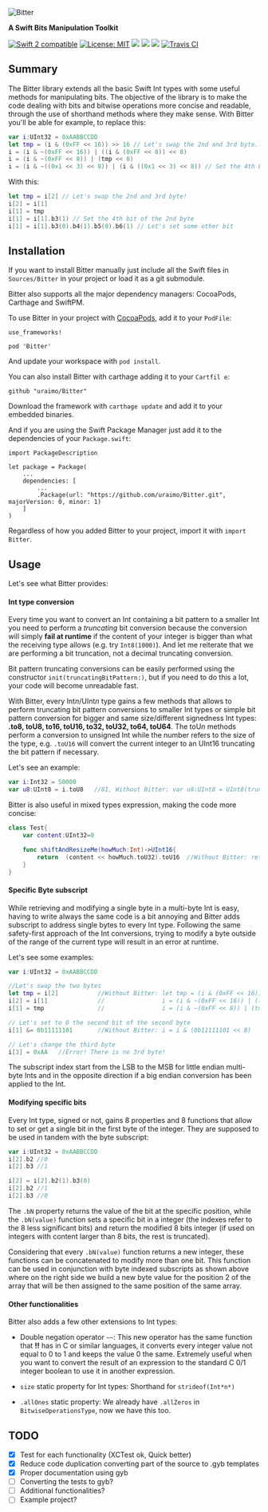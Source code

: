 ![Bitter](https://github.com/uraimo/Bitter/raw/master/logo.png)

**A Swift Bits Manipulation Toolkit**

<p>
<a href="https://developer.apple.com/swift"><img src="https://img.shields.io/badge/Swift2.2-compatible-orange.svg?style=flat" alt="Swift 2 compatible" /></a>
<a href="https://raw.githubusercontent.com/uraimo/Bitter/master/LICENSE"><img src="http://img.shields.io/badge/license-MIT-blue.svg?style=flat" alt="License: MIT" /></a>
<a href="https://github.com/apple/swift-package-manager"><img src="https://img.shields.io/badge/Swift%20Package%20Manager-compatible-brightgreen.svg"/></a>
<a href="https://github.com/Carthage/Carthage"><img src="https://img.shields.io/badge/Carthage-compatible-brightgreen.svg"/></a>
<a href="https://cocoapods.org/pods/Bitter"><img src="https://img.shields.io/cocoapods/v/Bitter.svg"/></a>
<a href="https://travis-ci.org/uraimo/Bitter"><img src="https://api.travis-ci.org/uraimo/Bitter.svg" alt="Travis CI"></a>
</p>

## Summary

The Bitter library extends all the basic Swift Int types with some useful methods for manipulating bits.
The objective of the library is to make the code dealing with bits and bitwise operations more concise and readable, through the use of shorthand methods where they make sense.
With Bitter you'll be able for example, to replace this:

```swift
var i:UInt32 = 0xAABBCCDD
let tmp = (i & (0xFF << 16)) >> 16 // Let's swap the 2nd and 3rd byte...
i = (i & ~(0xFF << 16)) | ((i & (0xFF << 8)) << 8)
i = (i & ~(0xFF << 8)) | (tmp << 8)
i = (i & ~((0x1 << 3) << 8)) | (i & ((0x1 << 3) << 8)) // Set the 4th bit of the 2nd byte
```
With this:
```swift
let tmp = i[2] // Let's swap the 2nd and 3rd byte!
i[2] = i[1]
i[1] = tmp 
i[1] = i[1].b3(1) // Set the 4th bit of the 2nd byte
i[1] = i[1].b3(0).b4(1).b5(0).b6(1) // Let's set some other bit
```


## Installation

If you want to install Bitter manually just include all the Swift files in `Sources/Bitter` in your project or load it as a git submodule.

Bitter also supports all the major dependency managers: CocoaPods, Carthage and SwiftPM.

To use Bitter in your project with [CocoaPods](https://www.cocoapods.org/), add it to your `PodFile`:
```
use_frameworks!

pod 'Bitter'

```
And update your workspace with `pod install`. 

You can also install Bitter with carthage adding it to your `Cartfil e`:
```
github "uraimo/Bitter"
```
Download the framework with `carthage update` and add it to your embedded binaries.

And if you are using the Swift Package Manager just add it to the dependencies of your `Package.swift`:

```
import PackageDescription

let package = Package(
    ...
    dependencies: [
        ...
        .Package(url: "https://github.com/uraimo/Bitter.git", majorVersion: 0, minor: 1)
    ]
)
```
Regardless of how you added Bitter to your project, import it with `import Bitter`.

## Usage

Let's see what Bitter provides:

#### Int type conversion

Every time you want to convert an Int containing a bit pattern to a smaller Int you need to perform a *truncating* bit conversion because the conversion will simply **fail at runtime** if the content of your integer is bigger than what the receiving type allows (e.g. try `Int8(1000)`). And let me reiterate that we are performing a bit truncation, not a decimal truncating conversion.

Bit pattern truncating conversions can be easily performed using the constructor `init(truncatingBitPattern:)`, but if you need to do this a lot, your code will become unreadable fast.

With Bitter, every Int*n*/UInt*n* type gains a few methods that allows to perform truncating bit pattern conversions to smaller Int types or simple bit pattern conversion for bigger and same size/different signedness Int types: **.to8, toU8, to16, toU16, to32, toU32, to64, toU64**.
The toU*n* methods perform a conversion to unsigned Int while the number refers to the size of the type, e.g.  `.toU16` will convert the current integer to an UInt16 truncating the bit pattern if necessary.

Let's see an example:
```swift
var i:Int32 = 50000
var u8:UInt8 = i.toU8   //81, Without Bitter: var u8:UInt8 = UInt8(truncatingBitPattern:i)
```

Bitter is also useful in mixed types expression, making the code more concise:
```swift
class Test{
    var content:UInt32=0

    func shiftAndResizeMe(howMuch:Int)->UInt16{
        return  (content << howMuch.toU32).toU16  //Without Bitter: return UInt16(truncatingBitPattern:(content << UInt32(truncatingBitPattern:howMuch)))
    }
}
```

#### Specific Byte subscript

While retrieving and modifying a single byte in a multi-byte Int is easy, having to write always the same code is a bit annoying and Bitter adds subscript to address single bytes to every Int type. Following the same safety-first approach of the Int conversions, trying to modify a byte outside of the range of the current type will result in an error at runtime.

Let's see some examples:
```swift
var i:UInt32 = 0xAABBCCDD

//Let's swap the two bytes
let tmp = i[2]           //Without Bitter: let tmp = (i & (0xFF << 16)) >> 16
i[2] = i[1]              //                i = (i & ~(0xFF << 16)) | ((i & (0xFF << 8)) << 8)
i[1] = tmp               //                i = (i & ~(0xFF << 8)) | (tmp << 8)

// Let's set to 0 the second bit of the second byte
i[1] &= 0b11111101       //Without Bitter: i = i & (0b11111101 << 8)

// Let's change the third byte
i[3] = 0xAA   //Error! There is no 3rd byte!
``` 
The subscript index start from the LSB to the MSB for little endian multi-byte Ints and in the opposite direction if a big endian conversion has been applied to the Int.

#### Modifying specific bits

Every Int type, signed or not, gains 8 properties and 8 functions that allow to set or get a single bit in the first byte of the integer. They are supposed to be used in tandem with the byte subscript:

```swift
var i:UInt32 = 0xAABBCCDD
i[2].b2 //0
i[2].b3 //1

i[2] = i[2].b2(1).b3(0)
i[2].b2 //1
i[2].b3 //0
```
The `.bN` property returns the value of the bit at the specific position, while the `.bN(value)` function sets a specific bit in a integer (the indexes refer to the 8 less significant bits) and return the modified 8 bits integer (if used on integers with content larger than 8 bits, the rest is truncated).

Considering that every `.bN(value)` function returns a new integer, these functions can be concatenated to modify more than one bit. This function can be used in conjunction with byte indexed subscripts as shown above where on the right side we build a new byte value for the position 2 of the array that will be then assigned to the same position of the same array.

#### Other functionalities

Bitter also adds a few other extensions to Int types:

* Double negation operator `~~`: This new operator has the same function that **!!** has in C or similar languages, it converts every integer value not equal to 0 to 1 and keeps the value 0 the same. Extremely useful when you want to convert the result of an expression to the standard C 0/1 integer boolean to use it in another expression.

* `size` static property for Int types: Shorthand for `strideof(Int*n*)`  

* `.allOnes` static property: We already have `.allZeros` in `BitwiseOperationsType`, now we have this too.

## TODO

- [x] Test for each functionality (XCTest ok, Quick better)
- [x] Reduce code duplication converting part of the source to .gyb templates
- [x] Proper documentation using gyb
- [ ] Converting the tests to gyb?
- [ ] Additional functionalities?
- [ ] Example project?
